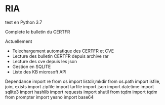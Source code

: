 # RIA
test en Python 3.7

Complete le bulletin du CERTFR

Actuellement
- Telechargement automatique des CERTFR et CVE
- Lecture des bulletin CERTFR depuis archive rar
- Lecture des cve depuis les json
- Gestion en SQLITE
- Liste des KB microsoft API

Dependance
import re
from os import listdir,mkdir
from os.path import isfile, join, exists
import zipfile
import tarfile
import json
import datetime
import sqlite3
import hashlib
import requests
import shutil
from tqdm import tqdm
from prompter import yesno
import base64
